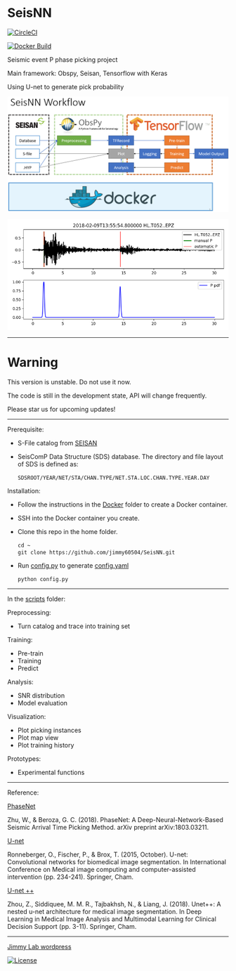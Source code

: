 # SeisNN

[![CircleCI](https://circleci.com/gh/jimmy60504/SeisNN/tree/master.svg?style=svg)](https://circleci.com/gh/jimmy60504/SeisNN/tree/master)

[![Docker Build](https://github.com/jimmy60504/SeisNN/workflows/Docker%20Image%20CI/badge.svg)](https://github.com/jimmy60504/SeisNN/actions?query=workflow%3A%22Docker+Image+CI%22)

Seismic event P phase picking project

Main framework: Obspy, Seisan, Tensorflow with Keras

Using U-net to generate pick probability

![workflow](workflow.png)

![example](example.png)

---

# Warning 

This version is unstable. Do not use it now.

The code is still in the development state, API will change frequently. 

Please star us for upcoming updates!

---

Prerequisite:

- S-File catalog from [SEISAN](http://seisan.info/)
- SeisComP Data Structure (SDS) database. The directory and file layout of SDS is defined as:

      SDSROOT/YEAR/NET/STA/CHAN.TYPE/NET.STA.LOC.CHAN.TYPE.YEAR.DAY

Installation:

- Follow the instructions in the [Docker](docker) folder to create a Docker container.
- SSH into the Docker container you create.
- Clone this repo in the home folder.

      cd ~
      git clone https://github.com/jimmy60504/SeisNN.git

- Run  [config.py](config.py) to generate [config.yaml](config.yaml)

      python config.py

---

In the [scripts](scripts) folder:

Preprocessing:

- Turn catalog and trace into training set

Training:

- Pre-train
- Training
- Predict 

Analysis:

- SNR distribution
- Model evaluation

Visualization:

- Plot picking instances
- Plot map view
- Plot training history

Prototypes:

- Experimental functions

---

Reference:

 [PhaseNet](https://arxiv.org/abs/1803.03211)

 Zhu, W., & Beroza, G. C. (2018). PhaseNet: A Deep-Neural-Network-Based Seismic Arrival Time Picking Method. arXiv preprint arXiv:1803.03211.

 [U-net](https://lmb.informatik.uni-freiburg.de/people/ronneber/u-net/)

 Ronneberger, O., Fischer, P., & Brox, T. (2015, October). U-net: Convolutional networks for biomedical image segmentation. In International Conference on Medical image computing and computer-assisted intervention (pp. 234-241). Springer, Cham.

 [U-net ++](https://doi.org/10.1007/978-3-030-00889-5_1)

 Zhou, Z., Siddiquee, M. M. R., Tajbakhsh, N., & Liang, J. (2018). Unet++: A nested u-net architecture for medical image segmentation. In Deep Learning in Medical Image Analysis and Multimodal Learning for Clinical Decision Support (pp. 3-11). Springer, Cham.



---

[Jimmy Lab wordpress](https://jimmylab.wordpress.com/)

[![License](http://img.shields.io/:license-mit-blue.svg?style=flat-square)](http://badges.mit-license.org)